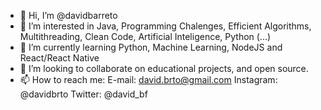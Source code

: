 - 👋 Hi, I’m @davidbarreto
- 👀 I’m interested in Java, Programming Chalenges, Efficient Algorithms, Multithreading, Clean Code, Artificial Inteligence, Python (...)
- 🌱 I’m currently learning Python, Machine Learning, NodeJS and React/React Native
- 💞️ I’m looking to collaborate on educational projects, and open source.
- 📫 How to reach me:
    E-mail: david.brto@gmail.com
    Instagram: @davidbrto
    Twitter: @david_bf

<!---
davidbarreto/davidbarreto is a ✨ special ✨ repository because its `README.md` (this file) appears on your GitHub profile.
You can click the Preview link to take a look at your changes.
--->
